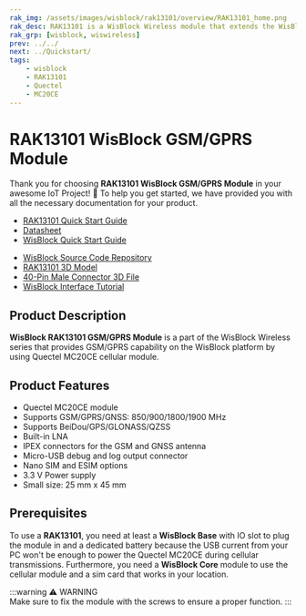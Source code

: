 ```yaml
---
rak_img: /assets/images/wisblock/rak13101/overview/RAK13101_home.png
rak_desc: RAK13101 is a WisBlock Wireless module that extends the WisBlock system to have GSM/GPRS Cellular Network capability using Quectel MC20CE module.
rak_grp: [wisblock, wiswireless]
prev: ../../
next: ../Quickstart/
tags:
    - wisblock
    - RAK13101
    - Quectel
    - MC20CE
---
```


# RAK13101 WisBlock GSM/GPRS Module

Thank you for choosing **RAK13101 WisBlock GSM/GPRS Module** in your awesome IoT Project! 🎉 To help you get started, we have provided you with all the necessary documentation for your product.

* [RAK13101 Quick Start Guide](../Quickstart/)
* [Datasheet](../Datasheet/)
* <a href="../../Quickstart/" target="_blank">WisBlock Quick Start Guide</a>
<!---* [WisBlock Quick Start Guide](../../Quickstart/)-->
* [WisBlock Source Code Repository](https://github.com/RAKWireless/WisBlock/)
* [RAK13101 3D Model](https://downloads.rakwireless.com/3D_File/WisBlock/3D_RAK13101.stp)
* [40-Pin Male Connector 3D File](https://downloads.rakwireless.com/3D_File/Accessory/WisConnector/M40S1003K6M.stp)
* [WisBlock Interface Tutorial](/Knowledge-Hub/Learn/WisBlock-IO-Tutorial/)

## Product Description

**WisBlock RAK13101 GSM/GPRS Module** is a part of the WisBlock Wireless series that provides GSM/GPRS capability on the WisBlock platform by using Quectel MC20CE cellular module.


## Product Features

- Quectel MC20CE module
- Supports GSM/GPRS/GNSS: 850/900/1800/1900&nbsp;MHz
- Supports BeiDou/GPS/GLONASS/QZSS
- Built-in LNA
- IPEX connectors for the GSM and GNSS antenna
- Micro-USB debug and log output connector
- Nano SIM and ESIM options
- 3.3&nbsp;V Power supply
- Small size: 25&nbsp;mm x 45&nbsp;mm

## Prerequisites

To use a **RAK13101**, you need at least a **WisBlock Base** with IO slot to plug the module in and a dedicated battery because the USB current from your PC won't be enough to power the Quectel MC20CE during cellular transmissions. Furthermore, you need a **WisBlock Core** module to use the cellular module and a sim card that works in your location.

:::warning ⚠️ WARNING    
Make sure to fix the module with the screws to ensure a proper function.
:::